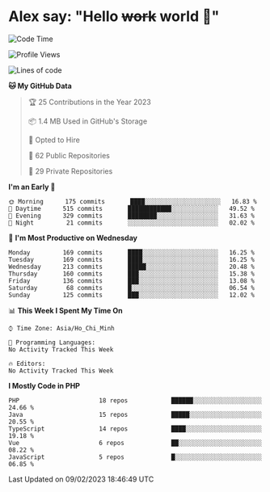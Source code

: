 # Alex say: "Hello ~~work~~ world 🐾"

<!--START_SECTION:waka-->
![Code Time](http://img.shields.io/badge/Code%20Time-839%20hrs%205%20mins-blue)

![Profile Views](http://img.shields.io/badge/Profile%20Views-0-blue)

![Lines of code](https://img.shields.io/badge/From%20Hello%20World%20I%27ve%20Written-1%20Million%20lines%20of%20code-blue)

**🐱 My GitHub Data** 

> 🏆 25 Contributions in the Year 2023
 > 
> 📦 1.4 MB Used in GitHub's Storage 
 > 
> 💼 Opted to Hire
 > 
> 📜 62 Public Repositories 
 > 
> 🔑 29 Private Repositories  
 > 
**I'm an Early 🐤** 

```text
🌞 Morning      175 commits       ████░░░░░░░░░░░░░░░░░░░░░   16.83 % 
🌆 Daytime      515 commits       ████████████░░░░░░░░░░░░░   49.52 % 
🌃 Evening      329 commits       ████████░░░░░░░░░░░░░░░░░   31.63 % 
🌙 Night         21 commits       ░░░░░░░░░░░░░░░░░░░░░░░░░   02.02 % 

```
📅 **I'm Most Productive on Wednesday** 

```text
Monday         169 commits       ████░░░░░░░░░░░░░░░░░░░░░   16.25 % 
Tuesday        169 commits       ████░░░░░░░░░░░░░░░░░░░░░   16.25 % 
Wednesday      213 commits       █████░░░░░░░░░░░░░░░░░░░░   20.48 % 
Thursday       160 commits       ███░░░░░░░░░░░░░░░░░░░░░░   15.38 % 
Friday         136 commits       ███░░░░░░░░░░░░░░░░░░░░░░   13.08 % 
Saturday        68 commits       █░░░░░░░░░░░░░░░░░░░░░░░░   06.54 % 
Sunday         125 commits       ███░░░░░░░░░░░░░░░░░░░░░░   12.02 % 

```


📊 **This Week I Spent My Time On** 

```text
⌚︎ Time Zone: Asia/Ho_Chi_Minh

💬 Programming Languages: 
No Activity Tracked This Week

🔥 Editors: 
No Activity Tracked This Week

```

**I Mostly Code in PHP** 

```text
PHP                      18 repos            ██████░░░░░░░░░░░░░░░░░░░   24.66 % 
Java                     15 repos            █████░░░░░░░░░░░░░░░░░░░░   20.55 % 
TypeScript               14 repos            ████░░░░░░░░░░░░░░░░░░░░░   19.18 % 
Vue                      6 repos             ██░░░░░░░░░░░░░░░░░░░░░░░   08.22 % 
JavaScript               5 repos             █░░░░░░░░░░░░░░░░░░░░░░░░   06.85 % 

```



 Last Updated on 09/02/2023 18:46:49 UTC
<!--END_SECTION:waka-->
